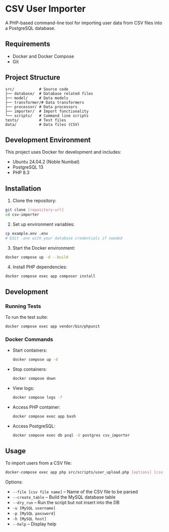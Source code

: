 # CSV User Importer

A PHP-based command-line tool for importing user data from CSV files into a PostgreSQL database.

## Requirements

- Docker and Docker Compose
- Git

## Project Structure

```
src/           # Source code
├── database/  # Database related files
├── model/     # Data models
├── transformer/# Data transformers
├── processor/ # Data processors
├── importer/  # Import functionality
└── scripts/   # Command line scripts
tests/         # Test files
data/          # Data files (CSV)
```

## Development Environment

This project uses Docker for development and includes:

- Ubuntu 24.04.2 (Noble Numbat)
- PostgreSQL 13
- PHP 8.3

## Installation

1. Clone the repository:
```bash
git clone [repository-url]
cd csv-importer
```

2. Set up environment variables:
```bash
cp example.env .env
# Edit .env with your database credentials if needed
```

3. Start the Docker environment:
```bash
docker compose up -d --build
```

4. Install PHP dependencies:
```bash
docker compose exec app composer install
```

## Development

### Running Tests
To run the test suite:
```bash
docker compose exec app vendor/bin/phpunit
```

### Docker Commands
- Start containers:
  ```bash
  docker compose up -d
  ```
- Stop containers:
  ```bash
  docker compose down
  ```
- View logs:
  ```bash
  docker compose logs -f
  ```
- Access PHP container:
  ```bash
  docker compose exec app bash
  ```
- Access PostgreSQL:
  ```bash
  docker compose exec db psql -U postgres csv_importer
  ```

## Usage

To import users from a CSV file:

```bash
docker-compose exec app php src/scripts/user_upload.php [options] [csv_file]
```

Options:
- `--file [csv file name]` – Name of the CSV file to be parsed
- `--create_table` – Build the MySQL database table
- `--dry_run` – Run the script but not insert into the DB
- `-u [MySQL username]`
- `-p [MySQL password]`
- `-h [MySQL host]`
- `--help` – Display help

